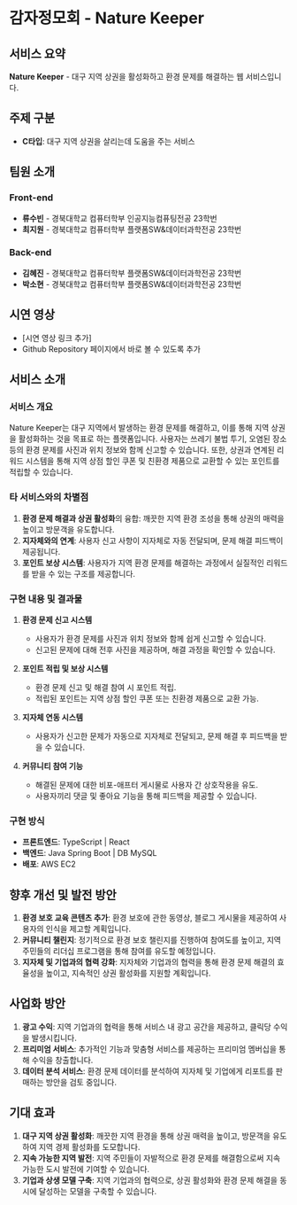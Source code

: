 # 감자정모회 - Nature Keeper

## 서비스 요약
**Nature Keeper** - 대구 지역 상권을 활성화하고 환경 문제를 해결하는 웹 서비스입니다.

## 주제 구분
- **C타입**: 대구 지역 상권을 살리는데 도움을 주는 서비스

## 팀원 소개
### Front-end
- **류수빈** - 경북대학교 컴퓨터학부 인공지능컴퓨팅전공 23학번
- **최지원** - 경북대학교 컴퓨터학부 플랫폼SW&데이터과학전공 23학번

### Back-end
- **김혜진** - 경북대학교 컴퓨터학부 플랫폼SW&데이터과학전공 23학번
- **박소현** - 경북대학교 컴퓨터학부 플랫폼SW&데이터과학전공 23학번

## 시연 영상
- [시연 영상 링크 추가]
- Github Repository 페이지에서 바로 볼 수 있도록 추가

## 서비스 소개

### 서비스 개요
Nature Keeper는 대구 지역에서 발생하는 환경 문제를 해결하고, 이를 통해 지역 상권을 활성화하는 것을 목표로 하는 플랫폼입니다. 사용자는 쓰레기 불법 투기, 오염된 장소 등의 환경 문제를 사진과 위치 정보와 함께 신고할 수 있습니다. 또한, 상권과 연계된 리워드 시스템을 통해 지역 상점 할인 쿠폰 및 친환경 제품으로 교환할 수 있는 포인트를 적립할 수 있습니다.

### 타 서비스와의 차별점
1. **환경 문제 해결과 상권 활성화**의 융합: 깨끗한 지역 환경 조성을 통해 상권의 매력을 높이고 방문객을 유도합니다.
2. **지자체와의 연계**: 사용자 신고 사항이 지자체로 자동 전달되며, 문제 해결 피드백이 제공됩니다.
3. **포인트 보상 시스템**: 사용자가 지역 환경 문제를 해결하는 과정에서 실질적인 리워드를 받을 수 있는 구조를 제공합니다.

### 구현 내용 및 결과물
1. **환경 문제 신고 시스템**
   - 사용자가 환경 문제를 사진과 위치 정보와 함께 쉽게 신고할 수 있습니다.
   - 신고된 문제에 대해 전후 사진을 제공하며, 해결 과정을 확인할 수 있습니다.

2. **포인트 적립 및 보상 시스템**
   - 환경 문제 신고 및 해결 참여 시 포인트 적립.
   - 적립된 포인트는 지역 상점 할인 쿠폰 또는 친환경 제품으로 교환 가능.

3. **지자체 연동 시스템**
   - 사용자가 신고한 문제가 자동으로 지자체로 전달되고, 문제 해결 후 피드백을 받을 수 있습니다.

4. **커뮤니티 참여 기능**
   - 해결된 문제에 대한 비포-애프터 게시물로 사용자 간 상호작용을 유도.
   - 사용자끼리 댓글 및 좋아요 기능을 통해 피드백을 제공할 수 있습니다.

### 구현 방식
- **프론트엔드**: TypeScript | React
- **백엔드**: Java Spring Boot | DB MySQL
- **배포**: AWS EC2

## 향후 개선 및 발전 방안
1. **환경 보호 교육 콘텐츠 추가**: 환경 보호에 관한 동영상, 블로그 게시물을 제공하여 사용자의 인식을 제고할 계획입니다.
2. **커뮤니티 챌린지**: 정기적으로 환경 보호 챌린지를 진행하여 참여도를 높이고, 지역 주민들의 리더십 프로그램을 통해 참여를 유도할 예정입니다.
3. **지자체 및 기업과의 협력 강화**: 지자체와 기업과의 협력을 통해 환경 문제 해결의 효율성을 높이고, 지속적인 상권 활성화를 지원할 계획입니다.

## 사업화 방안
1. **광고 수익**: 지역 기업과의 협력을 통해 서비스 내 광고 공간을 제공하고, 클릭당 수익을 발생시킵니다.
2. **프리미엄 서비스**: 추가적인 기능과 맞춤형 서비스를 제공하는 프리미엄 멤버십을 통해 수익을 창출합니다.
3. **데이터 분석 서비스**: 환경 문제 데이터를 분석하여 지자체 및 기업에게 리포트를 판매하는 방안을 검토 중입니다.

## 기대 효과
1. **대구 지역 상권 활성화**: 깨끗한 지역 환경을 통해 상권 매력을 높이고, 방문객을 유도하여 지역 경제 활성화를 도모합니다.
2. **지속 가능한 지역 발전**: 지역 주민들이 자발적으로 환경 문제를 해결함으로써 지속 가능한 도시 발전에 기여할 수 있습니다.
3. **기업과 상생 모델 구축**: 지역 기업과의 협력으로, 상권 활성화와 환경 문제 해결을 동시에 달성하는 모델을 구축할 수 있습니다.
